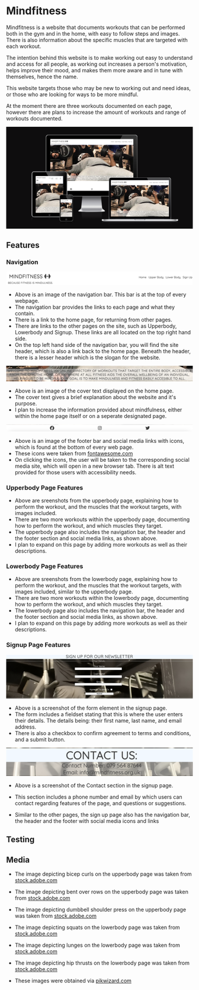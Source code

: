 # Mindfitness #

Mindfitness is a website that documents workouts that can be performed both in the gym and in the home, with easy to follow steps and images. There is also information about the specific muscles that are targeted with each workout. 

The intention behind this website is to make working out easy to understand and access for all people, as working out increases a person's motivation, helps improve their mood, and makes them more aware and in tune with themselves, hence the name. 

This website targets those who may be new to working out and need ideas, or those who are looking for ways to be more mindful.

At the moment there are three workouts documented on each page, however there are plans to increase the amount of workouts and range of workouts documented.

![Image documenting responsiveness of website](image-2.png)

## Features ##
### Navigation ###

![picture documenting header and navigation bar of website](image-3.png)

- Above is an image of the navigation bar. This bar is at the top of every webpage.
- The navigation bar provides the links to each page and what they contain.
- There is a link to the home page, for returning from other pages.
- There are links to the other pages on the site, such as Upperbody, Lowerbody and Signup. These links are all located on the top right hand side.
- On the top left hand side of the navigation bar, you will find the site header, which is also a link back to the home page. Beneath the header, there is a lesser header which is the slogan for the website.

![The cover text on the home page](image-4.png)

- Above is an image of the cover text displayed on the home page.
- The cover text gives a brief explanation about the website and it's purpose. 
- I plan to increase the information provided about mindfulness, either within the home page itself or on a seperate designated page.

![Footer and social media icons](image-5.png)

- Above is an image of the footer bar and social media links with icons, which is found at the bottom of every web page.
- These icons were taken from [fontawesome.com](https://fontawesome.com/search?q=smile&o=r&m=free)
- On clicking the icons, the user will be taken to the corresponding social media site, which will open in a new browser tab. There is alt text provided for those users with accessibility needs.

### Upperbody Page Features ###



- Above are sreenshots from the upperbody page, explaining how to perform the workout, and the muscles that the workout targets, with images included.
- There are two more workouts within the upperbody page, documenting how to perform the workout, and which muscles they target.
- The upperbody page also includes the navigation bar, the header and the footer section and social media links, as shown above.
- I plan to expand on this page by adding more workouts as well as their descriptions.

### Lowerbody Page Features ###



- Above are sreenshots from the lowerbody page, explaining how to perform the workout, and the muscles that the workout targets, with images included, similar to the upperbody page.
- There are two more workouts within the lowerbody page, documenting how to perform the workout, and which muscles they target.
- The lowerbody page also includes the navigation bar, the header and the footer section and social media links, as shown above.
- I plan to expand on this page by adding more workouts as well as their descriptions.

### Signup Page Features ###

![Form on signup page](image-6.png)

- Above is a screenshot of the form element in the signup page.
- The form includes a fieldset stating that this is where the user enters their details. The details being: their first name, last name,  and email address.
- There is also a checkbox to confirm agreement to terms and conditions, and a submit button.


![Contact us section on signup page](image-7.png)

- Above is a screenshot of the Contact section in the signup page.
- This section includes a phone number and email by which users can contact regarding features of the page, and questions or suggestions.

- Similar to the other pages, the sign up page also has the navigation bar, the header and the footer with social media icons and links

## Testing ##




## Media ##

- The image depicting bicep curls on the upperbody page was taken from [stock.adobe.com](https://stock.adobe.com/images/id/70166543?clickref=1101lyb6wRp3&mv=affiliate&mv2=pz&as_camptype=&as_channel=affiliate&as_source=partnerize&as_campaign=wbm)

- The image depicting bent over rows on the upperbody page was taken from [stock.adobe.com](https://stock.adobe.com/uk/images/id/508577358?clickref=1100lyaCJrn2&mv=affiliate&mv2=pz&as_camptype=&as_channel=affiliate&as_source=partnerize&as_campaign=wbm)

- The image depicting dumbbell shoulder press on the upperbody page was taken from [stock.adobe.com](https://stock.adobe.com/images/id/126843544?clickref=1011lybrSC5I&mv=affiliate&mv2=pz&as_camptype=&as_channel=affiliate&as_source=partnerize&as_campaign=wbm)

- The image depicting squats on the lowerbody page was taken from [stock.adobe.com](https://stock.adobe.com/images/id/224023705?clickref=1011lybrScqY&mv=affiliate&mv2=pz&as_camptype=&as_channel=affiliate&as_source=partnerize&as_campaign=wbm)

- The image depicting lunges on the lowerbody page was taken from [stock.adobe.com](https://stock.adobe.com/images/id/80279947?clickref=1011lybrSg4b&mv=affiliate&mv2=pz&as_camptype=&as_channel=affiliate&as_source=partnerize&as_campaign=wbm)

- The image depicting hip thrusts on the lowerbody page was taken from [stock.adobe.com](https://stock.adobe.com/images/id/658724489?clickref=1011lybrSmiX&mv=affiliate&mv2=pz&as_camptype=&as_channel=affiliate&as_source=partnerize&as_campaign=wbm)

- These images were obtained via [pikwizard.com](https://pikwizard.com/)